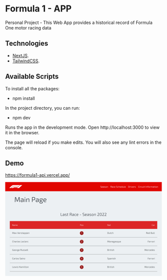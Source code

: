 # Formula 1 - APP

Personal Project - This Web App provides a historical record of Formula One motor racing data

## Technologies

- [NextJS](https://nextjs.org/).
- [TailwindCSS](https://tailwindcss.com/).

## Available Scripts

To install all the packages:

- npm install

In the project directory, you can run:

- npm dev

Runs the app in the development mode.
Open http://localhost:3000 to view it in the browser.

The page will reload if you make edits.
You will also see any lint errors in the console.

## Demo 

https://formula1-api.vercel.app/

![alt text](https://github.com/marianonu14/Formula1-Api/blob/main/public/formula1readme.png?raw=true)